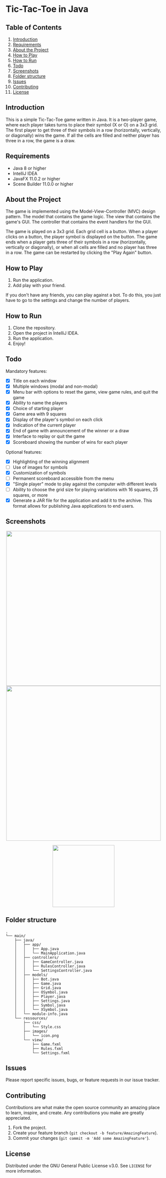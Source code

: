 # Tic-Tac-Toe in Java

## Table of Contents
1. [Introduction](#introduction)
2. [Requirements](#requirements)
3. [About the Project](#about-the-project)
4. [How to Play](#how-to-play)
5. [How to Run](#how-to-run)
6. [Todo](#todo)
7. [Screenshots](#screenshots)
8. [Folder structure](#folder-structure)
9. [Issues](#issues)
10. [Contributing](#contributing)
11. [License](#license)

## Introduction

This is a simple Tic-Tac-Toe game written in Java. It is a two-player game, where each player takes turns to place their symbol (X or O) on a 3x3 grid. The first player to get three of their symbols in a row (horizontally, vertically, or diagonally) wins the game. If all the cells are filled and neither player has three in a row, the game is a draw.

## Requirements

- Java 8 or higher
- IntelliJ IDEA
- JavaFX 11.0.2 or higher
- Scene Builder 11.0.0 or higher

## About the Project

The game is implemented using the Model-View-Controller (MVC) design pattern. The model that contains the game logic. The view that contains the game's GUI. The controller that contains the event handlers for the GUI.

The game is played on a 3x3 grid. Each grid cell is a button. When a player clicks on a button, the player symbol is displayed on the button. The game ends when a player gets three of their symbols in a row (horizontally, vertically or diagonally), or when all cells are filled and no player has three in a row. The game can be restarted by clicking the "Play Again" button.

## How to Play

1. Run the application.
2. Add play with your friend.

If you don't have any friends, you can play against a bot. To do this, you just have to go to the settings and change the number of players.

## How to Run

1. Clone the repository.
2. Open the project in IntelliJ IDEA.
3. Run the application.
4. Enjoy!

## Todo

Mandatory features:

- [x] Title on each window
- [x] Multiple windows (modal and non-modal)
- [x] Menu bar with options to reset the game, view game rules, and quit the game
- [x] Ability to name the players
- [x] Choice of starting player
- [x] Game area with 9 squares
- [x] Display of the player's symbol on each click
- [x] Indication of the current player
- [x] End of game with announcement of the winner or a draw
- [x] Interface to replay or quit the game
- [x] Scoreboard showing the number of wins for each player

Optional features:

- [x] Highlighting of the winning alignment
- [ ] Use of images for symbols
- [x] Customization of symbols
- [ ] Permanent scoreboard accessible from the menu
- [x] "Single player" mode to play against the computer with different levels
- [ ] Ability to choose the grid size for playing variations with 16 squares, 25 squares, or more
- [x] Generate a JAR file for the application and add it to the archive. This format allows for publishing Java applications to end users.

## Screenshots

<p align="center">
  <img src="img/game.png" height="500px"></a>
  <img src="img/settings.png" height="500px"></a>
</p>
<p align="center">
  <img src="img/rules.png" height="200px"></a>
</p>

## Folder structure

```
.
└── main/
    ├── java/
    │   ├── app/
    │   │   ├── App.java
    │   │   └── MainApplication.java
    │   ├── controllers/
    │   │   ├── GameController.java
    │   │   ├── RulesController.java
    │   │   └── SettingsController.java
    │   ├── models/
    │   │   ├── Bot.java
    │   │   ├── Game.java
    │   │   ├── Grid.java
    │   │   ├── OSymbol.java
    │   │   ├── Player.java
    │   │   ├── Settings.java
    │   │   ├── Symbol.java
    │   │   └── XSymbol.java
    │   └── module-info.java
    └── ressources/
        ├── css/
        │   └── Style.css
        ├── images/
        │   └── icon.png
        └── view/
            ├── Game.fxml
            ├── Rules.fxml
            └── Settings.fxml
```

## Issues

Please report specific issues, bugs, or feature requests in our issue tracker.

## Contributing

Contributions are what make the open source community an amazing place to learn, inspire, and create. Any contributions you make are greatly appreciated.

1. Fork the project.
2. Create your feature branch (`git checkout -b feature/AmazingFeature`).
3. Commit your changes (`git commit -m 'Add some AmazingFeature'`).

## License

Distributed under the GNU General Public License v3.0. See `LICENSE` for more information.

